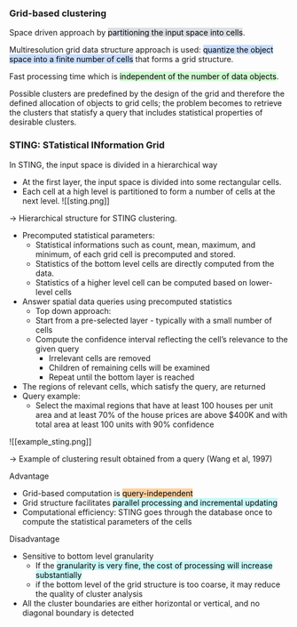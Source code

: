 
### Grid-based clustering

Space driven approach by <mark style="background: #CACFD9A6;">partitioning the input space into cells</mark>.

Multiresolution grid data structure approach is used: <mark style="background: #ADCCFFA6;">quantize the object space into a finite number of cells</mark> that forms a grid structure.

Fast processing time which is <mark style="background: #BBFABBA6;">independent of the number of data objects</mark>.

Possible clusters are predefined by the design of the grid and therefore the defined allocation of objects to grid cells; the problem becomes to retrieve the clusters that statisfy a query that includes statistical properties of desirable clusters.


### STING: STatistical INformation Grid

In STING, the input space is divided in a hierarchical way

- At the first layer, the input space is divided into some rectangular cells.
- Each cell at a high level is partitioned to form a number of cells at the next level.
![[sting.png]]

-> Hierarchical structure for STING clustering.

- Precomputed statistical parameters:
	- Statistical informations such as count, mean, maximum, and minimum, of each grid cell is precomputed and stored.
	- Statistics of the bottom level cells are directly computed from the data.
	- Statistics of a higher level cell can be computed based on lower-level cells
- Answer spatial data queries using precomputed statistics
	- Top down approach: 
	- Start from a pre-selected layer - typically with a small number of cells
	- Compute the confidence interval reflecting the cell’s relevance to the given query
		- Irrelevant cells are removed
		- Children of remaining cells will be examined
		- Repeat until the bottom layer is reached
- The regions of relevant cells, which satisfy the query, are returned
- Query example:
	- Select the maximal regions that have at least 100 houses per unit area and at least 70% of the house prices are above $400K and with total area at least 100 units with 90% confidence

![[example_sting.png]]

-> Example of clustering result obtained from a query (Wang et al, 1997)

Advantage
- Grid-based computation is <mark style="background: #FFB86CA6;">query-independent</mark>
- Grid structure facilitates <mark style="background: #ABF7F7A6;">parallel processing and incremental updating</mark>
- Computational efficiency: STING goes through the database once to compute the statistical parameters of the cells

Disadvantage
- Sensitive to bottom level granularity
	- If the <mark style="background: #ABF7F7A6;">granularity is very fine, the cost of processing will increase substantially</mark> 
	- if the bottom level of the grid structure is too coarse, it may reduce the quality of cluster analysis
- All the cluster boundaries are either horizontal or vertical, and no diagonal boundary is detected


